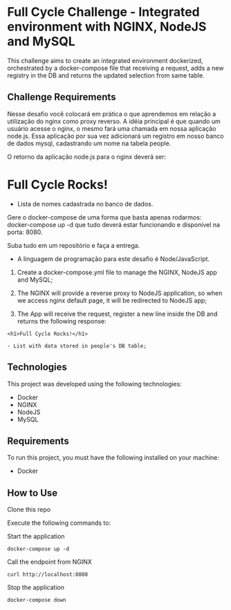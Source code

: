 <h1>Full Cycle Challenge - Integrated environment with NGINX, NodeJS and MySQL</h1>
This challenge aims to create an integrated environment dockerized, orchestrated by a docker-compose file that receiving a request, adds a new registry in the DB and returns the updated selection from same table.

<h2>Challenge Requirements</h2>
Nesse desafio você colocará em prática o que aprendemos em relação a utilização do nginx como proxy reverso. A idéia principal é que quando um usuário acesse o nginx, o mesmo fará uma chamada em nossa aplicação node.js. Essa aplicação por sua vez adicionará um registro em nosso banco de dados mysql, cadastrando um nome na tabela people.

O retorno da aplicação node.js para o nginx deverá ser:

<h1>Full Cycle Rocks!</h1>

- Lista de nomes cadastrada no banco de dados.

Gere o docker-compose de uma forma que basta apenas rodarmos: docker-compose up -d que tudo deverá estar funcionando e disponível na porta: 8080.

Suba tudo em um repositório e faça a entrega.

* A linguagem de programação para este desafio é Node/JavaScript.

1. Create a docker-compose.yml file to manage the NGINX, NodeJS app and MySQL;

2. The NGINX will provide a reverse proxy to NodeJS application, so when we access nginx default page, it will be redirected to NodeJS app;

3. The App will receive the request, register a new line inside the DB and returns the following response:

```
<h1>Full Cycle Rocks!</h1>

- List with data stored in people's DB table;
```

<h2>Technologies</h2>

This project was developed using the following technologies:

- Docker
- NGINX
- NodeJS
- MySQL

<h2>Requirements</h2>

To run this project, you must have the following installed on your machine:

- Docker

<h2>How to Use</h2>

Clone this repo

Execute the following commands to:

Start the application
```
docker-compose up -d
```

Call the endpoint from NGINX
```
curl http://localhost:8080
```

Stop the application
```
docker-compose down
```
